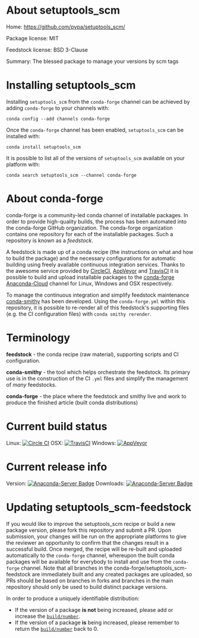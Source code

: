 About setuptools_scm
====================

Home: https://github.com/pypa/setuptools_scm/

Package license: MIT

Feedstock license: BSD 3-Clause

Summary: The blessed package to manage your versions by scm tags



Installing setuptools_scm
=========================

Installing `setuptools_scm` from the `conda-forge` channel can be achieved by adding `conda-forge` to your channels with:

```
conda config --add channels conda-forge
```

Once the `conda-forge` channel has been enabled, `setuptools_scm` can be installed with:

```
conda install setuptools_scm
```

It is possible to list all of the versions of `setuptools_scm` available on your platform with:

```
conda search setuptools_scm --channel conda-forge
```



About conda-forge
=================

conda-forge is a community-led conda channel of installable packages.
In order to provide high-quality builds, the process has been automated into the
conda-forge GitHub organization. The conda-forge organization contains one repository
for each of the installable packages. Such a repository is known as a *feedstock*.

A feedstock is made up of a conda recipe (the instructions on what and how to build
the package) and the necessary configurations for automatic building using freely
available continuous integration services. Thanks to the awesome service provided by
[CircleCI](https://circleci.com/), [AppVeyor](http://www.appveyor.com/)
and [TravisCI](https://travis-ci.org/) it is possible to build and upload installable
packages to the [conda-forge](https://anaconda.org/conda-forge)
[Anaconda-Cloud](http://docs.anaconda.org/) channel for Linux, Windows and OSX respectively.

To manage the continuous integration and simplify feedstock maintenance
[conda-smithy](http://github.com/conda-forge/conda-smithy) has been developed.
Using the ``conda-forge.yml`` within this repository, it is possible to re-render all of
this feedstock's supporting files (e.g. the CI configuration files) with ``conda smithy rerender``.


Terminology
===========

**feedstock** - the conda recipe (raw material), supporting scripts and CI configuration.

**conda-smithy** - the tool which helps orchestrate the feedstock.
                   Its primary use is in the construction of the CI ``.yml`` files
                   and simplify the management of *many* feedstocks.

**conda-forge** - the place where the feedstock and smithy live and work to
                  produce the finished article (built conda distributions)

Current build status
====================

Linux: [![Circle CI](https://circleci.com/gh/conda-forge/setuptools_scm-feedstock.svg?style=shield)](https://circleci.com/gh/conda-forge/setuptools_scm-feedstock)
OSX: [![TravisCI](https://travis-ci.org/conda-forge/setuptools_scm-feedstock.svg?branch=master)](https://travis-ci.org/conda-forge/setuptools_scm-feedstock)
Windows: [![AppVeyor](https://ci.appveyor.com/api/projects/status/github/conda-forge/setuptools_scm-feedstock?svg=True)](https://ci.appveyor.com/project/conda-forge/setuptools-scm-feedstock/branch/master)

Current release info
====================
Version: [![Anaconda-Server Badge](https://anaconda.org/conda-forge/setuptools_scm/badges/version.svg)](https://anaconda.org/conda-forge/setuptools_scm)
Downloads: [![Anaconda-Server Badge](https://anaconda.org/conda-forge/setuptools_scm/badges/downloads.svg)](https://anaconda.org/conda-forge/setuptools_scm)


Updating setuptools_scm-feedstock
=================================

If you would like to improve the setuptools_scm recipe or build a new
package version, please fork this repository and submit a PR. Upon submission,
your changes will be run on the appropriate platforms to give the reviewer an
opportunity to confirm that the changes result in a successful build. Once
merged, the recipe will be re-built and uploaded automatically to the
`conda-forge` channel, whereupon the built conda packages will be available for
everybody to install and use from the `conda-forge` channel.
Note that all branches in the conda-forge/setuptools_scm-feedstock are
immediately built and any created packages are uploaded, so PRs should be based
on branches in forks and branches in the main repository should only be used to
build distinct package versions.

In order to produce a uniquely identifiable distribution:
 * If the version of a package **is not** being increased, please add or increase
   the [``build/number``](http://conda.pydata.org/docs/building/meta-yaml.html#build-number-and-string).
 * If the version of a package **is** being increased, please remember to return
   the [``build/number``](http://conda.pydata.org/docs/building/meta-yaml.html#build-number-and-string)
   back to 0.

